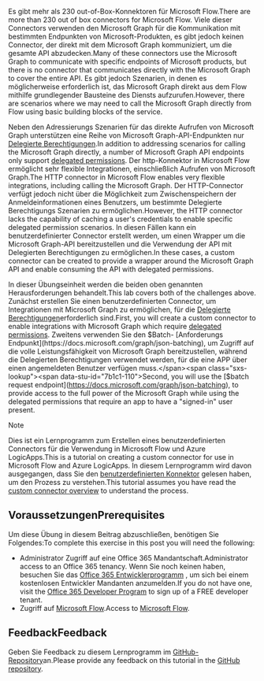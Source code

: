<!-- markdownlint-disable MD002 MD041 -->

<span data-ttu-id="7b1c1-101">Es gibt mehr als 230 out-of-Box-Konnektoren für Microsoft Flow.</span><span class="sxs-lookup"><span data-stu-id="7b1c1-101">There are more than 230 out of box connectors for Microsoft Flow.</span></span> <span data-ttu-id="7b1c1-102">Viele dieser Connectors verwenden den Microsoft Graph für die Kommunikation mit bestimmten Endpunkten von Microsoft-Produkten, es gibt jedoch keinen Connector, der direkt mit dem Microsoft Graph kommuniziert, um die gesamte API abzudecken.</span><span class="sxs-lookup"><span data-stu-id="7b1c1-102">Many of these connectors use the Microsoft Graph to communicate with specific endpoints of Microsoft products, but there is no connector that communicates directly with the Microsoft Graph to cover the entire API.</span></span> <span data-ttu-id="7b1c1-103">Es gibt jedoch Szenarien, in denen es möglicherweise erforderlich ist, das Microsoft Graph direkt aus dem Flow mithilfe grundlegender Bausteine des Diensts aufzurufen.</span><span class="sxs-lookup"><span data-stu-id="7b1c1-103">However, there are scenarios where we may need to call the Microsoft Graph directly from Flow using basic building blocks of the service.</span></span>

<span data-ttu-id="7b1c1-104">Neben den Adressierungs Szenarien für das direkte Aufrufen von Microsoft Graph unterstützen eine Reihe von Microsoft Graph-API-Endpunkten nur [Delegierte Berechtigungen](https://docs.microsoft.com/graph/permissions-reference).</span><span class="sxs-lookup"><span data-stu-id="7b1c1-104">In addition to addressing scenarios for calling the Microsoft Graph directly, a number of Microsoft Graph API endpoints only support [delegated permissions](https://docs.microsoft.com/graph/permissions-reference).</span></span> <span data-ttu-id="7b1c1-105">Der http-Konnektor in Microsoft Flow ermöglicht sehr flexible Integrationen, einschließlich Aufrufen von Microsoft Graph.</span><span class="sxs-lookup"><span data-stu-id="7b1c1-105">The HTTP connector in Microsoft Flow enables very flexible integrations, including calling the Microsoft Graph.</span></span> <span data-ttu-id="7b1c1-106">Der HTTP-Connector verfügt jedoch nicht über die Möglichkeit zum Zwischenspeichern der Anmeldeinformationen eines Benutzers, um bestimmte Delegierte Berechtigungs Szenarien zu ermöglichen.</span><span class="sxs-lookup"><span data-stu-id="7b1c1-106">However, the HTTP connector lacks the capability of caching a user's credentials to enable specific delegated permission scenarios.</span></span> <span data-ttu-id="7b1c1-107">In diesen Fällen kann ein benutzerdefinierter Connector erstellt werden, um einen Wrapper um die Microsoft Graph-API bereitzustellen und die Verwendung der API mit Delegierten Berechtigungen zu ermöglichen.</span><span class="sxs-lookup"><span data-stu-id="7b1c1-107">In these cases, a custom connector can be created to provide a wrapper around the Microsoft Graph API and enable consuming the API with delegated permissions.</span></span>

<span data-ttu-id="7b1c1-108">In dieser Übungseinheit werden die beiden oben genannten Herausforderungen behandelt.</span><span class="sxs-lookup"><span data-stu-id="7b1c1-108">This lab covers both of the challenges above.</span></span> <span data-ttu-id="7b1c1-109">Zunächst erstellen Sie einen benutzerdefinierten Connector, um Integrationen mit Microsoft Graph zu ermöglichen, für die [Delegierte Berechtigungen](https://docs.microsoft.com/graph/permissions-reference)erforderlich sind.</span><span class="sxs-lookup"><span data-stu-id="7b1c1-109">First, you will create a custom connector to enable integrations with Microsoft Graph which require [delegated permissions](https://docs.microsoft.com/graph/permissions-reference).</span></span> <span data-ttu-id="7b1c1-110">Zweitens verwenden Sie den $Batch- [Anforderungs Endpunkt](https://docs.microsoft.com/graph/json-batching), um Zugriff auf die volle Leistungsfähigkeit von Microsoft Graph bereitzustellen, während die Delegierten Berechtigungen verwendet werden, für die eine APP über einen angemeldeten Benutzer verfügen muss.</span><span class="sxs-lookup"><span data-stu-id="7b1c1-110">Second, you will use the [$batch request endpoint](https://docs.microsoft.com/graph/json-batching), to provide access to the full power of the Microsoft Graph while using the delegated permissions that require an app to have a "signed-in" user present.</span></span>

> [!NOTE]
> <span data-ttu-id="7b1c1-111">Dies ist ein Lernprogramm zum Erstellen eines benutzerdefinierten Connectors für die Verwendung in Microsoft Flow und Azure LogicApps.</span><span class="sxs-lookup"><span data-stu-id="7b1c1-111">This is a tutorial on creating a custom connector for use in Microsoft Flow and Azure LogicApps.</span></span> <span data-ttu-id="7b1c1-112">In diesem Lernprogramm wird davon ausgegangen, dass Sie den [benutzerdefinierten Konnektor](https://docs.microsoft.com/connectors/custom-connectors/) gelesen haben, um den Prozess zu verstehen.</span><span class="sxs-lookup"><span data-stu-id="7b1c1-112">This tutorial assumes you have read the [custom connector overview](https://docs.microsoft.com/connectors/custom-connectors/) to understand the process.</span></span>

## <a name="prerequisites"></a><span data-ttu-id="7b1c1-113">Voraussetzungen</span><span class="sxs-lookup"><span data-stu-id="7b1c1-113">Prerequisites</span></span>

<span data-ttu-id="7b1c1-114">Um diese Übung in diesem Beitrag abzuschließen, benötigen Sie Folgendes:</span><span class="sxs-lookup"><span data-stu-id="7b1c1-114">To complete this exercise in this post you will need the following:</span></span>

- <span data-ttu-id="7b1c1-115">Administrator Zugriff auf eine Office 365 Mandantschaft.</span><span class="sxs-lookup"><span data-stu-id="7b1c1-115">Administrator access to an Office 365 tenancy.</span></span> <span data-ttu-id="7b1c1-116">Wenn Sie noch keinen haben, besuchen Sie das [Office 365 Entwicklerprogramm](https://developer.microsoft.com/office/dev-program) , um sich bei einem kostenlosen Entwickler Mandanten anzumelden.</span><span class="sxs-lookup"><span data-stu-id="7b1c1-116">If you do not have one, visit the [Office 365 Developer Program](https://developer.microsoft.com/office/dev-program) to sign up of a FREE developer tenant.</span></span>
- <span data-ttu-id="7b1c1-117">Zugriff auf [Microsoft Flow](https://flow.microsoft.com/).</span><span class="sxs-lookup"><span data-stu-id="7b1c1-117">Access to [Microsoft Flow](https://flow.microsoft.com/).</span></span>

## <a name="feedback"></a><span data-ttu-id="7b1c1-118">Feedback</span><span class="sxs-lookup"><span data-stu-id="7b1c1-118">Feedback</span></span>

<span data-ttu-id="7b1c1-119">Geben Sie Feedback zu diesem Lernprogramm im [GitHub-Repository](https://github.com/microsoftgraph/msgraph-training-microsoftflow)an.</span><span class="sxs-lookup"><span data-stu-id="7b1c1-119">Please provide any feedback on this tutorial in the [GitHub repository](https://github.com/microsoftgraph/msgraph-training-microsoftflow).</span></span>
